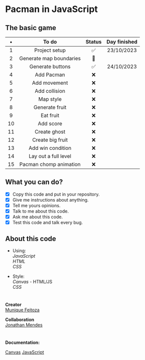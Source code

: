 # Pacman in JavaScript

## The basic game

 |   •   |          To do          | Status | Day finished |
 | :---: | :---------------------: | :----: | :----------: |
 |   1   |      Project setup      |   ✅    |  23/10/2023  |
 |   2   | Generate map boundaries |   🚧    |              |
 |   3   |    Generate buttons     |   ✅    |  24/10/2023  |
 |   4   |       Add Pacman        |   ❌    |              |
 |   5   |      Add movement       |   ❌    |              |
 |   6   |      Add collision      |   ❌    |              |
 |   7   |        Map style        |   ❌    |              |
 |   8   |     Generate fruit      |   ❌    |              |
 |   9   |        Eat fruit        |   ❌    |              |
 |  10   |        Add score        |   ❌    |              |
 |  11   |      Create ghost       |   ❌    |              |
 |  12   |    Create big fruit     |   ❌    |              |
 |  13   |    Add win condition    |   ❌    |              |
 |  14   |  Lay out a full level   |   ❌    |              |
 |  15   | Pacman chomp animation  |   ❌    |              |

## What you can do?

- [x] Copy this code and put in your repository.
- [x] Give me instructions about anything.
- [x] Tell me yours opinions.
- [x] Talk to me about this code.
- [x] Ask me about this code.
- [x] Test this code and talk every bug.

## About this code

- Using:\
_JavaScript_\
_HTML_\
_CSS_

- Style:\
_Canvas_ - HTML/JS\
_CSS_

 #

**Creator**  
[Munique Feitoza](https://www.linkedin.com/in/munique-feitoza-77034b231/)

**Collaboration**  
[Jonathan Mendes](https://www.linkedin.com/in/jonatanbarreiro/)

 #
 
**Documentation:**

[Canvas](https://developer.mozilla.org/pt-BR/docs/Web/API/Canvas_API/Tutorial)
[JavaScript](https://developer.mozilla.org/pt-BR/docs/Web/JavaScript)